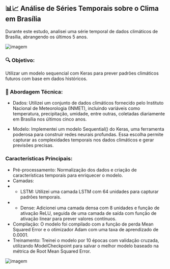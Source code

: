 ## 📊📈 Análise de Séries Temporais sobre o Clima em Brasília

 Durante este estudo, analisei uma série temporal de dados climáticos de Brasília, abrangendo os últimos 5 anos.

 ![imagem](https://github.com/Joangopa/predicao_temp_Sequencial/blob/main/serie.png)

 ### 🔍 Objetivo: 
 Utilizar um modelo sequencial com Keras para prever padrões climáticos futuros com base em dados históricos.

### 🔧 Abordagem Técnica:
- Dados: Utilizei um conjunto de dados climáticos fornecido pelo Instituto Nacional de Meteorologia (INMET), incluindo variáveis como temperatura, precipitação, umidade, entre outras, coletadas diariamente em Brasília nos últimos cinco anos.

- Modelo: Implementei um modelo Sequential() do Keras, uma ferramenta poderosa para construir redes neurais profundas. Essa escolha permite capturar as complexidades temporais nos dados climáticos e gerar previsões precisas.

### Características Principais:
- Pré-processamento: Normalização dos dados e criação de características temporais para enriquecer o modelo.
- Camadas:
- - LSTM: Utilizei uma camada LSTM com 64 unidades para capturar padrões temporais.
- - Dense: Adicionei uma camada densa com 8 unidades e função de ativação ReLU, seguida de uma camada de saída com função de ativação linear para prever valores contínuos.
- Compilação: O modelo foi compilado com a função de perda Mean Squared Error e o otimizador Adam com uma taxa de aprendizado de 0.0001.
- Treinamento: Treinei o modelo por 10 épocas com validação cruzada, utilizando ModelCheckpoint para salvar o melhor modelo baseado na métrica de Root Mean Squared Error.

 ![imagem](https://github.com/Joangopa/predicao_temp_Sequencial/blob/main/test.png)

